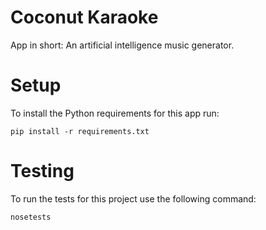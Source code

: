 # Coconut Karaoke

App in short: An artificial intelligence music generator.

# Setup

To install the Python requirements for this app run:

```
pip install -r requirements.txt
```

# Testing

To run the tests for this project use the following command:

```
nosetests
```